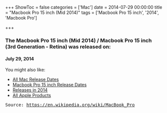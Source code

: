 +++
ShowToc = false
categories = ['Mac']
date = 2014-07-29 00:00:00
title = "Macbook Pro 15 inch (Mid 2014)"
tags = ['Macbook Pro 15 inch', '2014', 'Macbook Pro']

+++

### The Macbook Pro 15 inch (Mid 2014) / Macbook Pro 15 inch (3rd Generation - Retina) was released on: 
#### July 29, 2014


<!--more-->


    
You might also like:

- [All Mac Release Dates](https://AppleReleaseDate.com/categories/mac/)
- [Macbook Pro 15 inch Release Dates](https://AppleReleaseDate.com/tags/macbook-pro-15-inch/)
- [Releases in 2014](https://AppleReleaseDate.com/tags/2014/)
- [All Apple Products](https://AppleReleaseDate.com/categories/)



<kbd> Source: https://en.wikipedia.org/wiki/MacBook_Pro</kbd>

